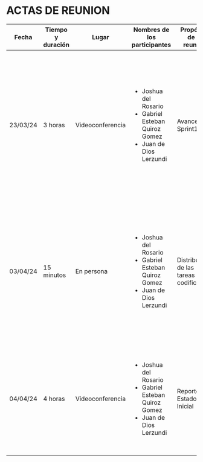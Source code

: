 # ACTAS DE REUNION

| Fecha | Tiempo y duración | Lugar | Nombres de los participantes | Propósito de la reunión | Elementos de acción específicos |
| ----- | ----------------- | ----- | ---------------------------- | ----------------------- | ------------------------------- |
|23/03/24 |3 horas|Videoconferencia|<ul><li>Joshua del Rosario</li><li>Gabriel Esteban Quiroz Gomez</li><li>Juan de Dios Lerzundi</li></ul>|Avance del Sprint1|<ul><li>Completar las historias de usuario y criterios de aceptación según la plantilla dada por el profesor</li><li>Planificación de los avances para la creación de cuentas de usuario y la interfaz del tablero</li></ul>|
|03/04/24|15 minutos|En persona|<ul><li>Joshua del Rosario</li><li>Gabriel Esteban Quiroz Gomez</li><li>Juan de Dios Lerzundi</li></ul>|Distribución de las tareas de codificación|<ul><li>Repartir las partes del proyecto</li><li>Definir el editor visual de IntelliJ como herramienta para crear la GUI</li><li>Establecer la prioridad de cada tarea de codificación</li><li>Levantar los ánimos</li></ul>|
|04/04/24|4 horas|Videoconferencia|<ul><li>Joshua del Rosario</li><li>Gabriel Esteban Quiroz Gomez</li><li>Juan de Dios Lerzundi</li></ul>|Reporte del Estado Inicial|<ul><li>Completar el acta</li><li>Definir historias de usuario</li><li>Definir criterios de aceptación</li><li>Planificar fechas límites para la codificación</li></ul>|